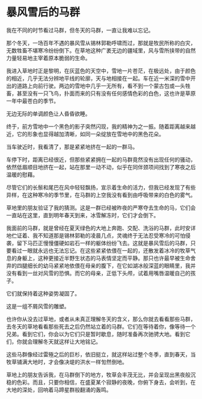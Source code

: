 # 暴风雪后的马群

我在不同的时节看过马群，但冬天的马群，一直让我难以忘记。 

那个冬天，一场百年不遇的暴风雪从锡林郭勒呼啸而过，那就是牧民所称的白灾，无数牲畜不堪寒冷纷纷倒下。在草地这种广袤无边的疆域里，风与雪所挟带的自然力量轻易地主宰着原本脆弱的生命。 

我进入草地时正是黎明，在灰蓝色的天空中，雪地一片苍茫，在极远处，由于颜色的相近，几乎无法分辨地平线的轮廓，天与地相接在一起。车在近一米深的雪中开出的道路上向前行驶。两边的雪地中几乎一无所有，看不到一个蒙古包或—头牲畜，甚至没有一只飞鸟，扑面而来的只有没有任何感情色彩的白色，这也许是草原一年中最苍白的季节。 

无边无际的单调颜色让人昏昏欲睡。 

终于，前方雪地中一个黑色的影子突然闪现，我的精神为之一振。随着距离越来越近，它的形象也显得越加清晰，如同一朵绽放在雪地中的黑色花朵。 

当车驶近时，我看清了，那是紧紧地挤在一起的一群马。 

车停下时，距离已经很近，但那些紧紧拥在一起的马群竟然没有出现任何的骚动，依然低眉顺目地挤在一起，站在那里一动不动，似乎在同伴颈项间找到了寒夜之后温暖的慰藉。 

尽管它们的长鬃和尾巴在风中轻轻飘扬，宣示着生命的活力，但我已经发现了有些异样，在这种寒冷的季节里，在马群的上空我没有看到由呼吸带来的白色的雾气。 

草地里的朋友验证了我的猜测。这是一群已经被昨夜的严寒夺去生命的马，它们会一直站在这里，直到明年春天到来，冰雪解冻时，它们才会倒下。 

我面前的马群，就是曾经在夏天绿色的大地上奔跑、交配、洗浴的马群，此时安详地伫证着、我不知道那是锡林郭勒的凌晨几点，灵魂终于无法忍受寒冷的可怕侵袭，留下马匹正慢慢僵硬如岩石一样的躯体纷纷飞去。这就是暴风雪后的马群，只要看过一眼就永远也无法忘记。在这些紧紧依偎在一起的，还散发着冰冷的牧草气息的身躯上，这种更接近半野生状态的马表情坚定而平静。那只也许最早被生命舍弃的四腿细长的幼马紧紧地依偎在母亲的腹下，在它如湖冰般深蓝的眼睛里，我并没有看到一丝对风雪的恐惧。而它的母亲，正低下头颅，试着用嘴唇温暖自己的孩子。 

它们就保持着这种姿势凝固了。 

这是一组不屑风雪的雕塑。 

也许你从没去过草地，或者从未真正理解冬天的含义，那么你就去看看那些马群，去冬天的草地看看那些死去之后仍然站立着的马群。它们在等待着你，像等待一个兄弟。看到它们，你会以为它们只是暂时歇息，随时准备再次驰骋大地。看到它们，你就会理解冬天就这样让大地铭记。 

这些马群像经过雷殛之后的巨杉，依旧挺立，就这样站过整个冬季，直到春天，当牧草铺满大地时，才会像决堤的洪水一样訇然倒地。 

草地上的朋友告诉我，在马群倒下的地方，牧草会丰茂无比，并会呈现出黑夜般沉稳的色彩。而且，只要你相信，在盛夏某个寂静的夜晚，你俯下身去，会听到，在大地的深处，回响着马蹄星群般翻涌的轰鸣。